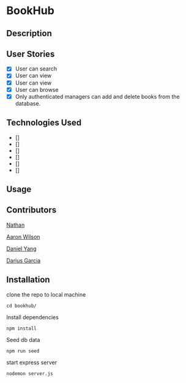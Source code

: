 # BookHub

## Description

## User Stories

- [x] User can search
- [x] User can view
- [x] User can view
- [x] User can browse
- [x] Only authenticated managers can add and delete books from the database.

## Technologies Used

- []
- []
- []
- []
- []
- []

## Usage

## Contributors

[Nathan](https://github.com/ndifiori)

[Aaron Wilson](https://github.com/a-wilson-96)

[Daniel Yang](https://github.com/danielshang11)

[Darius Garcia](https://github.com/dariusgarcia/)

## Installation

clone the repo to local machine

```
cd bookhub/
```

Install dependencies

```
npm install
```

Seed db data

```
npm run seed

```

start express server

```
nodemon server.js
```
